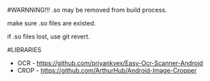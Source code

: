 #WARNNING!!!
.so may be removed from build process.

make sure .so files are existed.

if .so files lost, use git revert.

#LIBRARIES
* OCR - https://github.com/priyankvex/Easy-Ocr-Scanner-Android
* CROP - https://github.com/ArthurHub/Android-Image-Cropper
